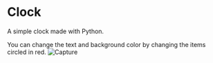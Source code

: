 # Clock
A simple clock made with Python.

You can change the text and background color by changing the items circled in red.
![Capture](https://user-images.githubusercontent.com/87789953/224556007-07dc7891-48ce-4e16-9670-afcbecc083ad.PNG)


